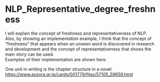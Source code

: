 # NLP_Representative_degree_freshness
I will explain the concept of freshness and representativeness of NLP.<br> Also, by showing an implementation example, I think that the concept of "freshness" that appears when an unseen word is discovered in research and development and the concept of representativeness that shows the main story can be used. <br> <bold>Examples of their implementation are shown here.</bold>

One unit in writing is the chapter structure in a novel.
https://www.aozora.gr.jp/cards/001779/files/57105_59659.html
